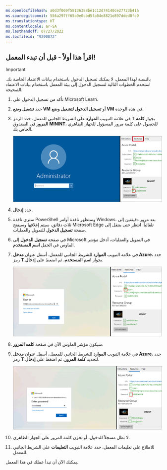 ```yaml
---
ms.openlocfilehash: a0d3f069f58136388be1c12d74140ce27723b41a
ms.sourcegitcommit: 556a297ff65a9e0cbd5fa04e8821e897dded8fc9
ms.translationtype: HT
ms.contentlocale: ar-SA
ms.lasthandoff: 07/27/2022
ms.locfileid: "9200872"
---
```

## <a name="read-this-first---before-you-start-the-lab"></a>اقرأ هذا أولاً - قبل أن تبدء المعمل! 

> [!IMPORTANT]
> بالنسبة لهذا المعمل، لا يمكنك تسجيل الدخول باستخدام بيانات الاعتماد الخاصة بك. استخدم الخطوات التالية لتسجيل الدخول إلى بيئة المعمل باستخدام بيانات الاعتماد الصحيحة. 

1. تأكد من تسجيل الدخول على Microsoft Learn.
2. حدد **تشغيل وضع VM** أو **تسجيل الدخول لتشغيل وضع VM** في هذه الوحدة. 
3. في علامة التبويب **الموارد** على الشريط الجانبي للمعمل، حدد الرمز **T** بجوار **كلمة المرور** في الصندوق **MININT**، للحصول على كلمة مرور المسؤول للجهاز الظاهري الخاص بك.

    ![لقطة شاشة لكلمة مرور المسؤول.](../includes/admin-logon.png) 

3. حدد **إدخال**. 
4. سترى نافذة PowerShell وستظهر نافذة أوامر Windows. بعد مرور دقيقتين إلى ثلاث دقائق، سيتم إغلاقها وسيفتح Microsoft Edge تلقائياً. انتظر حتى ينتقل إلى صفحة **تسجيل الدخول** للتمويل والعمليات. 
5. في صفحة **تسجيل الدخول** إلى Microsoft في التمويل والعمليات، أدخل مؤشر الماوس في الحقل **اسم المستخدم**. 
6. في علامة التبويب **الموارد** للشريط الجانبي للمعمل، أسفل عنوان **مدخل Azure**، حدد رمز **T** بجوار **اسم المستخدم**، ثم اضغط على **إدخال**. 

    ![لقطة شاشة لحقل اسم المستخدم ومربع حوار تسجيل الدخول الذي يظهر.](../includes/username.png) 

7. سيكون مؤشر الماوس الآن في صفحة **كلمه المرور**.
8. في علامة التبويب **الموارد** للشريط الجانبي للمعمل، أسفل عنوان **مدخل Azure**، حدد رمز **T** لتحديد **كلمة المرور**، ثم اضغط على **إدخال**. 


    ![لقطة شاشة لحقل كلمة المرور ومربع الحوار إدخال كلمة المرور الذي يظهر.](../includes/password.png) 

9.  لا تظل مسجلاً للدخول، أو تخزن كلمة المرور على الجهاز الظاهري.
10. للاطلاع على تعليمات المعمل، حدد علامة التبويب **التعليمات** على الشريط الجانبي للمعمل.

يمكنك الآن أن تبدأ عملك في هذا المعمل. 
